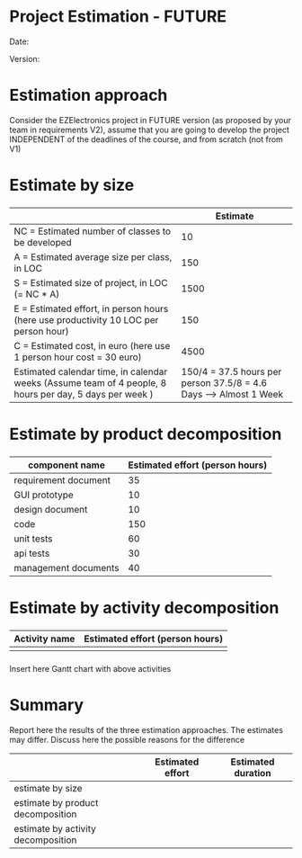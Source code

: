 # Project Estimation - FUTURE
Date:

Version:


# Estimation approach
Consider the EZElectronics  project in FUTURE version (as proposed by your team in requirements V2), assume that you are going to develop the project INDEPENDENT of the deadlines of the course, and from scratch (not from V1)
# Estimate by size
### 
|             | Estimate                        |             
| ----------- | ------------------------------- |  
| NC =  Estimated number of classes to be developed   |               10              |             
|  A = Estimated average size per class, in LOC       |              150              | 
| S = Estimated size of project, in LOC (= NC * A) | 1500 |
| E = Estimated effort, in person hours (here use productivity 10 LOC per person hour)  |                   150                   |   
| C = Estimated cost, in euro (here use 1 person hour cost = 30 euro) | 4500 | 
| Estimated calendar time, in calendar weeks (Assume team of 4 people, 8 hours per day, 5 days per week ) |    150/4 =  37.5 hours per person  37.5/8 = 4.6 Days   --> Almost 1 Week              |               

# Estimate by product decomposition
### 
|         component name    | Estimated effort (person hours)   |             
| ----------- | ------------------------------- | 
|requirement document    | 35 |
| GUI prototype |10|
|design document |10|
|code |150|
| unit tests |60|
| api tests |30|
| management documents  |40|



# Estimate by activity decomposition
### 
|         Activity name    | Estimated effort (person hours)   |             
| ----------- | ------------------------------- | 
| | |
###
Insert here Gantt chart with above activities

# Summary

Report here the results of the three estimation approaches. The  estimates may differ. Discuss here the possible reasons for the difference

|             | Estimated effort                        |   Estimated duration |          
| ----------- | ------------------------------- | ---------------|
| estimate by size ||
| estimate by product decomposition ||
| estimate by activity decomposition ||




